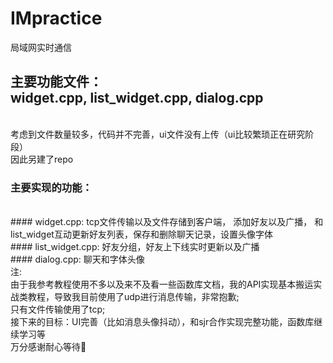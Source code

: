 # IMpractice
局域网实时通信
## 主要功能文件：<br>widget.cpp, list_widget.cpp, dialog.cpp
<br> 考虑到文件数量较多，代码并不完善，ui文件没有上传（ui比较繁琐正在研究阶段）
<br> 因此另建了repo
<br>
### 主要实现的功能：
<br>
#### widget.cpp: tcp文件传输以及文件存储到客户端， 添加好友以及广播， 和list_widget互动更新好友列表，保存和删除聊天记录，设置头像字体
<br>
#### list_widget.cpp: 好友分组，好友上下线实时更新以及广播
<br>
#### dialog.cpp: 聊天和字体头像
<br>注:<br>
 由于我参考教程使用不多以及来不及看一些函数库文档，我的API实现基本搬运实战类教程，导致我目前使用了udp进行消息传输，非常抱歉;
<br>只有文件传输使用了tcp;<br>接下来的目标：UI完善（比如消息头像抖动），和sjr合作实现完整功能，函数库继续学习等<br> 万分感谢耐心等待🙏
